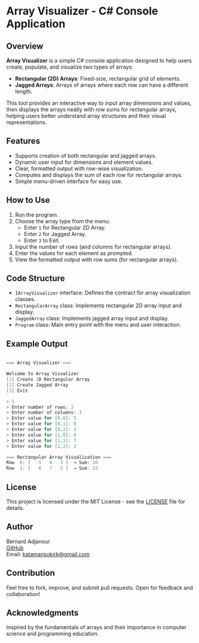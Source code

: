 ﻿# Array Visualizer - C# Console Application

## Overview

**Array Visualizer** is a simple C# console application designed to help users create, populate, and visualize two types of arrays:

- **Rectangular (2D) Arrays**: Fixed-size, rectangular grid of elements.
- **Jagged Arrays**: Arrays of arrays where each row can have a different length.

This tool provides an interactive way to input array dimensions and values, then displays the arrays neatly with row sums for rectangular arrays, helping users better understand array structures and their visual representations.


## Features

- Supports creation of both rectangular and jagged arrays.
- Dynamic user input for dimensions and element values.
- Clear, formatted output with row-wise visualization.
- Computes and displays the sum of each row for rectangular arrays.
- Simple menu-driven interface for easy use.


## How to Use

1. Run the program.
2. Choose the array type from the menu:
   - Enter `1` for Rectangular 2D Array.
   - Enter `2` for Jagged Array.
   - Enter `3` to Exit.
3. Input the number of rows (and columns for rectangular arrays).
4. Enter the values for each element as prompted.
5. View the formatted output with row sums (for rectangular arrays).


## Code Structure

- `IArrayVisualizer` interface: Defines the contract for array visualization classes.
- `RectangularArray` class: Implements rectangular 2D array input and display.
- `JaggedArray` class: Implements jagged array input and display.
- `Program` class: Main entry point with the menu and user interaction.


## Example Output

```csharp

=== Array Visualizer ===

Welcome to Array Visualizer
[1] Create 2D Rectangular Array
[2] Create Jagged Array
[3] Exit

> 1
> Enter number of rows: 2
> Enter number of columns: 3
> Enter value for [0,0]: 5
> Enter value for [0,1]: 8
> Enter value for [0,2]: 3
> Enter value for [1,0]: 6
> Enter value for [1,1]: 7
> Enter value for [1,2]: 2

=== Rectangular Array Visualization ===
Row  0: [   5   8   3 ]  → Sum: 16
Row  1: [   6   7   2 ]  → Sum: 15

```


## License

This project is licensed under the MIT License - see the [LICENSE](LICENSE.txt) file for details.


## Author

Bernard Adjanour  
[GitHub](https://github.com/Adjanour)  
Email: katamansokirk@gmail.com


## Contribution

Feel free to fork, improve, and submit pull requests. Open for feedback and collaboration!


## Acknowledgments

Inspired by the fundamentals of arrays and their importance in computer science and programming education.
